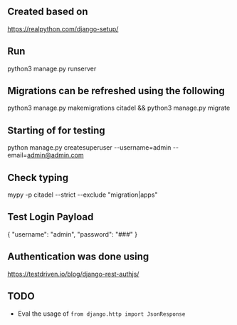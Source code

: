 ## Created based on 
https://realpython.com/django-setup/

## Run
python3 manage.py runserver

## Migrations can be refreshed using the following
python3 manage.py makemigrations citadel && python3 manage.py migrate

## Starting of for testing
python manage.py createsuperuser --username=admin --email=admin@admin.com

## Check typing
mypy -p citadel --strict --exclude "migration|apps"

## Test Login Payload
{
    "username": "admin",
    "password": "###"
}

## Authentication was done using
https://testdriven.io/blog/django-rest-authjs/

## TODO
 - Eval the usage of ```from django.http import JsonResponse```